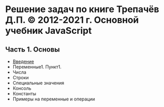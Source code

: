 # **Решение задач по книге Трепачёв Д.П. © 2012-2021 г. Основной учебник JavaScript**

## Часть 1. Основы

+ [Введение](http://code.mu/ru/javascript/book/prime/basis/intro)
+ Переменные1. Пункт1.
+ Числа
+ Строки
+ Специальные значения
+ Консоль
+ Константы
+ Примеры на переменные и операции